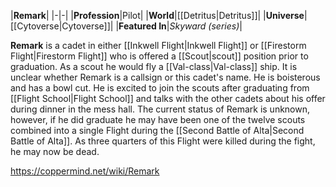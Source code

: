 |**Remark**|
|-|-|
|**Profession**|Pilot|
|**World**|[[Detritus\|Detritus]]|
|**Universe**|[[Cytoverse\|Cytoverse]]|
|**Featured In**|*Skyward (series)*|

**Remark** is a cadet in either [[Inkwell Flight\|Inkwell Flight]] or [[Firestorm Flight\|Firestorm Flight]] who is offered a [[Scout\|scout]] position prior to graduation. As a scout he would fly a [[Val-class\|Val-class]] ship. It is unclear whether Remark is a callsign or this cadet's name.
He is boisterous and has a bowl cut. He is excited to join the scouts after graduating from [[Flight School\|Flight School]] and talks with the other cadets about his offer during dinner in the mess hall.
The current status of Remark is unknown, however, if he did graduate he may have been one of the twelve scouts combined into a single Flight during the [[Second Battle of Alta\|Second Battle of Alta]]. As three quarters of this Flight were killed during the fight, he may now be dead.



https://coppermind.net/wiki/Remark